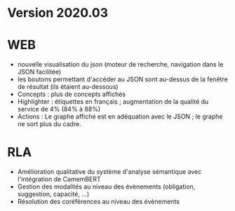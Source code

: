 Version 2020.03
==

WEB
===
- nouvelle visualisation du json (moteur de recherche, navigation dans le JSON facilitée)
- les boutons permettant d'accéder au JSON sont au-dessus de la fenêtre de résultat (ils étaient au-dessous)
- Concepts : plus de concepts affichés
- Highlighter : étiquettes en français ; augmentation de la qualité du service de 4% (84% à 88%)
- Actions : Le graphe affiché est en adéquation avec le JSON ; le graphe ne sort plus du cadre.

RLA
===
- Amélioration qualitative du système d'analyse sémantique avec l'intégration de CamemBERT
- Gestion des modalités au niveau des évènements (obligation, suggestion, capacité, ...)
- Résolution des coréférences au niveau des évènements